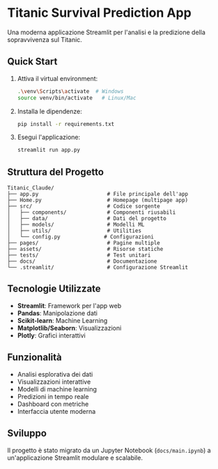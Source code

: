 # Titanic Survival Prediction App

Una moderna applicazione Streamlit per l'analisi e la predizione della sopravvivenza sul Titanic.

## Quick Start

1. Attiva il virtual environment:
   ```bash
   .\venv\Scripts\activate  # Windows
   source venv/bin/activate   # Linux/Mac
   ```

2. Installa le dipendenze:
   ```bash
   pip install -r requirements.txt
   ```

3. Esegui l'applicazione:
   ```bash
   streamlit run app.py
   ```

## Struttura del Progetto

```
Titanic_Claude/
├── app.py                      # File principale dell'app
├── Home.py                     # Homepage (multipage app)
├── src/                        # Codice sorgente
│   ├── components/             # Componenti riusabili
│   ├── data/                   # Dati del progetto
│   ├── models/                 # Modelli ML
│   ├── utils/                  # Utilities
│   └── config.py              # Configurazioni
├── pages/                      # Pagine multiple
├── assets/                     # Risorse statiche
├── tests/                      # Test unitari
├── docs/                       # Documentazione
└── .streamlit/                 # Configurazione Streamlit
```

## Tecnologie Utilizzate

- **Streamlit**: Framework per l'app web
- **Pandas**: Manipolazione dati
- **Scikit-learn**: Machine Learning
- **Matplotlib/Seaborn**: Visualizzazioni
- **Plotly**: Grafici interattivi

## Funzionalità

- Analisi esplorativa dei dati
- Visualizzazioni interattive
- Modelli di machine learning
- Predizioni in tempo reale
- Dashboard con metriche
- Interfaccia utente moderna

## Sviluppo

Il progetto è stato migrato da un Jupyter Notebook (`docs/main.ipynb`) a un'applicazione Streamlit modulare e scalabile.
